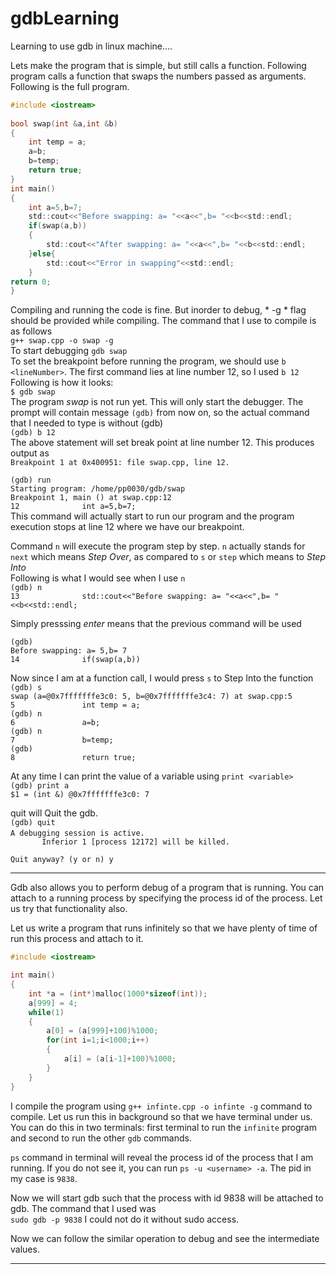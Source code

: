 # gdbLearning

Learning to use gdb in linux machine....  

Lets make the program that is simple, but still calls a function. Following program calls a function that swaps the numbers passed as arguments.  
Following is the full program.  
```c  
#include <iostream>  
  
bool swap(int &a,int &b)  
{  
	int temp = a;  
	a=b;  
	b=temp;  
	return true;  
}  
int main()  
{  
	int a=5,b=7;  
	std::cout<<"Before swapping: a= "<<a<<",b= "<<b<<std::endl;  
	if(swap(a,b))  
	{  
		std::cout<<"After swapping: a= "<<a<<",b= "<<b<<std::endl;  
	}else{  
		std::cout<<"Error in swapping"<<std::endl;  
	}  
return 0;  
}  
```
Compiling and running the code is fine. But inorder to debug, * -g * flag should be provided while compiling. The command that I use to compile is as follows  
`g++ swap.cpp -o swap -g`  
To start debugging `gdb swap`  
To set the breakpoint before running the program, we should use `b <lineNumber>`. The first command lies at line number 12, so I used `b 12`  
Following is how it looks:  
`$ gdb swap`  
The program *swap* is not run yet. This will only start the debugger. The prompt will contain message `(gdb)` from now on, so the actual command that I needed to type is without (gdb)  
`(gdb) b 12`  
The above statement will set break point at line number 12. This produces output as  
`Breakpoint 1 at 0x400951: file swap.cpp, line 12.`  

`(gdb) run`  
`Starting program: /home/pp0030/gdb/swap`   
`Breakpoint 1, main () at swap.cpp:12`  
`12              int a=5,b=7;`      
This command will actually start to run our program and the program execution stops at line 12 where we have our breakpoint.  
  
Command `n` will execute the program step by step. `n` actually stands for `next` which means *Step Over*, as compared to `s` or `step` which means to *Step Into*   
Following is what I would see when I use `n`  
`(gdb) n`  
`13              std::cout<<"Before swapping: a= "<<a<<",b= "<<b<<std::endl;`  
  
Simply presssing *enter* means that the previous command will be used  

`(gdb)`  
`Before swapping: a= 5,b= 7`  
`14              if(swap(a,b))`    
  
Now since I am at a function call, I would press `s` to Step Into the function  
`(gdb) s`  
`swap (a=@0x7fffffffe3c0: 5, b=@0x7fffffffe3c4: 7) at swap.cpp:5`  
`5               int temp = a;`  
`(gdb) n`  
`6               a=b;`  
`(gdb) n`  
`7               b=temp;`  
`(gdb)`  
`8               return true;`  
  
At any time I can print the value of a variable using `print <variable>`  
`(gdb) print a`  
`$1 = (int &) @0x7fffffffe3c0: 7`  
  
quit will Quit the gdb.    
`(gdb) quit`  
`A debugging session is active.` 
`  `  
`        Inferior 1 [process 12172] will be killed.  `  
`  `  
`Quit anyway? (y or n) y`  

-----

Gdb also allows you to perform debug of a program that is running. You can attach to a running process by specifying the process id of the process. Let us try that functionality also.

Let us write a program that runs infinitely so that we have plenty of time of run this process and attach to it.

```cpp
#include <iostream>

int main()
{
	int *a = (int*)malloc(1000*sizeof(int));
	a[999] = 4;
	while(1)
	{
		a[0] = (a[999]+100)%1000;
		for(int i=1;i<1000;i++)
		{
			a[i] = (a[i-1]+100)%1000;
		}
	}
}
```
I compile the program using `g++ infinte.cpp -o infinte -g` command to compile. Let us run this in background so that we have terminal under us. You can do this in two terminals: first terminal to run the `infinite` program and second to run the other `gdb` commands.

`ps` command in terminal will reveal the process id of the process that I am running. If you do not see it, you can run `ps -u <username> -a`. The pid in my case is `9838`.

Now we will start gdb such that the process with id 9838 will be attached to gdb. The command that I used was  
`sudo gdb -p 9838`
I could not do it without sudo access.

Now we can follow the similar operation to debug and see the intermediate values.

----


